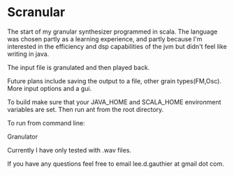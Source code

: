 Scranular
=========

The start of my granular synthesizer programmed in scala. The language was chosen partly as a learning experience, and partly because I'm interested in the efficiency and dsp capabilities of the jvm but didn't feel like writing in java.

The input file is granulated and then played back.


Future plans include saving the output to a file, other grain types(FM,Osc). More input options and a gui.

To build make sure that your JAVA_HOME and SCALA_HOME environment variables are set. Then run ant from the root directory.

To run from command line:

Granulator <File Name>

Currently I have only tested with .wav files.

If you have any questions feel free to email lee.d.gauthier at gmail dot com.
